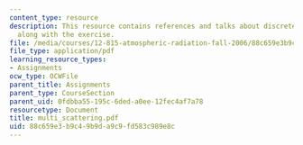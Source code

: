 ```yaml
---
content_type: resource
description: This resource contains references and talks about discrete ordinates
  along with the exercise.
file: /media/courses/12-815-atmospheric-radiation-fall-2006/88c659e3b9c49b9da9c9fd583c989e8c_multi_scattering.pdf
file_type: application/pdf
learning_resource_types:
- Assignments
ocw_type: OCWFile
parent_title: Assignments
parent_type: CourseSection
parent_uid: 0fdbba55-195c-6ded-a0ee-12fec4af7a78
resourcetype: Document
title: multi_scattering.pdf
uid: 88c659e3-b9c4-9b9d-a9c9-fd583c989e8c
---
```


